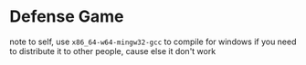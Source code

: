 # Defense Game

note to self, use ```x86_64-w64-mingw32-gcc``` to compile for windows if you need to distribute it to other people, cause else it don't work